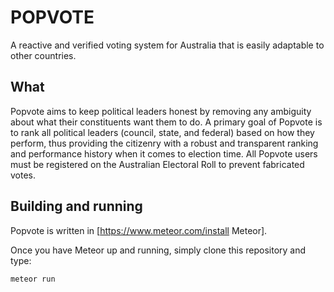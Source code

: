 # POPVOTE
A reactive and verified voting system for Australia that is easily adaptable to other countries.
## What
Popvote aims to keep political leaders honest by removing any ambiguity about what their constituents want them to do.
A primary goal of Popvote is to rank all political leaders (council, state, and federal) based on how they perform, thus providing the citizenry with a robust and transparent ranking and performance history when it comes to election time.
All Popvote users must be registered on the Australian Electoral Roll to prevent fabricated votes.
## Building and running
Popvote is written in [https://www.meteor.com/install Meteor].

Once you have Meteor up and running, simply clone this repository and type:
```
meteor run
```



